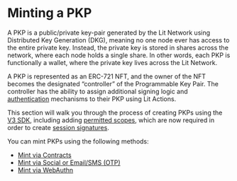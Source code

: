 # Minting a PKP

A PKP is a public/private key-pair generated by the Lit Network using Distributed Key Generation (DKG), meaning no one node ever has access to the entire private key. Instead, the private key is stored in shares across the network, where each node holds a single share. In other words, each PKP is functionally a wallet, where the private key lives across the Lit Network.

A PKP is represented as an ERC-721 NFT, and the owner of the NFT becomes the designated “controller” of the Programmable Key Pair. The controller has the ability to assign additional signing logic and [authentication](../authentication/overview) mechanisms to their PKP using Lit Actions.

This section will walk you through the process of creating PKPs using the [V3 SDK](../../migration/overview), including adding [permitted scopes](../wallets/auth-methods#auth-method-scopes), which are now required in order to create [session signatures](../authentication/session-sigs/intro). 

You can mint PKPs using the following methods:

- [Mint via Contracts](minting-methods/mint-via-contracts)
- [Mint via Social or Email/SMS (OTP) ](minting-methods/mint-via-social)
- [Mint via WebAuthn](minting-methods/mint-via-web-authn)